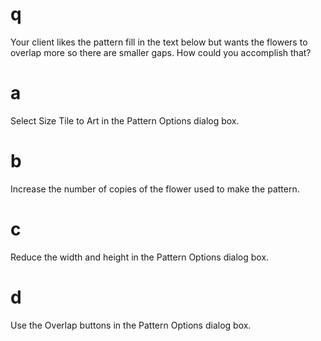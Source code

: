 # q
Your client likes the pattern fill in the text below but wants the flowers to overlap more so there are smaller gaps. How could you accomplish that?
# a
Select Size Tile to Art in the Pattern Options dialog box.
# b
Increase the number of copies of the flower used to make the pattern.
# c
Reduce the width and height in the Pattern Options dialog box.
# d
Use the Overlap buttons in the Pattern Options dialog box.